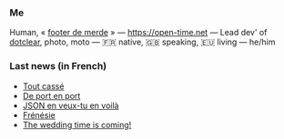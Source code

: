 ### Me

Human, « [footer de merde](https://open-time.net/post/2013/07/17/La-veritable-histoire-du-Footer-de-merde-) » — https://open-time.net — Lead dev' of [dotclear](https://git.dotclear.org/dev/dotclear), photo, moto — 🇫🇷 native, 🇬🇧 speaking, 🇪🇺 living — he/him

### Last news (in French)

<!-- BLOG-POST-LIST:START -->
- [Tout cassé](https://open-time.net/post/2022/08/10/Tout-casse)
- [De port en port](https://open-time.net/post/2022/08/09/De-port-en-port)
- [JSON en veux-tu en voilà](https://open-time.net/post/2022/08/08/JSON-en-veux-tu-en-voila)
- [Frénésie](https://open-time.net/post/2022/08/07/Frenesie)
- [The wedding time is coming!](https://open-time.net/post/2022/08/06/The-wedding-time-is-coming)
<!-- BLOG-POST-LIST:END -->
